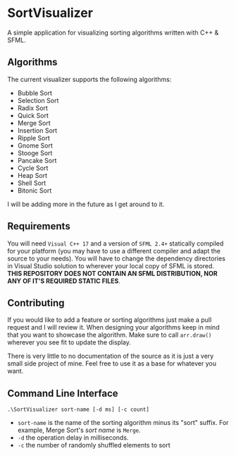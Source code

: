 # SortVisualizer
A simple application for visualizing sorting algorithms written with C++ & SFML.

## Algorithms

The current visualizer supports the following algorithms:

 - Bubble Sort
 - Selection Sort
 - Radix Sort
 - Quick Sort
 - Merge Sort
 - Insertion Sort
 - Ripple Sort
 - Gnome Sort
 - Stooge Sort
 - Pancake Sort
 - Cycle Sort
 - Heap Sort
 - Shell Sort
 - Bitonic Sort

I will be adding more in the future as I get around to it.

## Requirements

You will need `Visual C++ 17` and a version of `SFML 2.4+` statically compiled for your platform (you may have to use a different compiler and adapt the source to your needs).  You will have to change the dependency directories in Visual Studio solution to wherever your local copy of SFML is stored. **THIS REPOSITORY DOES NOT CONTAIN AN SFML DISTRIBUTION, NOR ANY OF IT'S REQUIRED STATIC FILES**.

## Contributing

If you would like to add a feature or sorting algorithms just make a pull request and I will review it.  When designing your algorithms keep in mind that you want to showcase the algorithm.  Make sure to call `arr.draw()` wherever you see fit to update the display.

There is very little to no documentation of the source as it is just a very small side project of mine.  Feel free to use it as a base for whatever you want. 

## Command Line Interface

	.\SortVisualizer sort-name [-d ms] [-c count]

 - `sort-name` is the name of the sorting algorithm minus its "sort" suffix.  For example, Merge Sort's *sort name* is `Merge`.
 - `-d` the operation delay in milliseconds.
 - `-c` the number of randomly shuffled elements to sort
